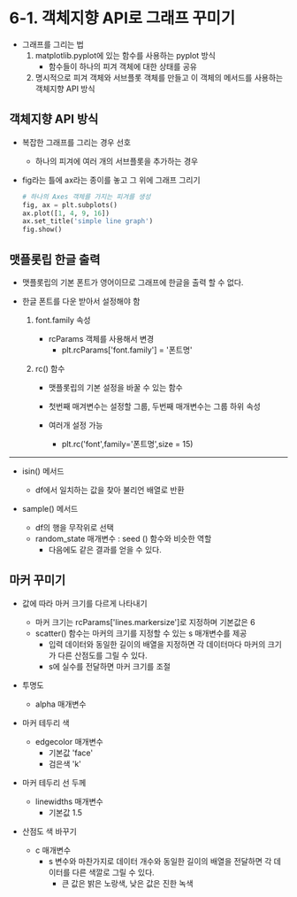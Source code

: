 # 6-1. 객체지향 API로 그래프 꾸미기

- 그래프를 그리는 법
  1. matplotlib.pyplot에 있는 함수를 사용하는 pyplot 방식
     - 함수들이 하나의 피겨 객체에 대한 상태를 공유
  2. 명시적으로 피겨 객체와 서브플롯 객체를 만들고 이 객체의 메서드를 사용하는 객체지향 API 방식



## 객체지향 API 방식

- 복잡한 그래프를 그리는 경우 선호
  - 하나의 피겨에 여러 개의 서브플롯을 추가하는 경우

- fig라는 틀에 ax라는 종이를 놓고 그 위에 그래프 그리기

  ```python
  # 하나의 Axes 객체를 가지는 피겨를 생성	
  fig, ax = plt.subplots()
  ax.plot([1, 4, 9, 16])
  ax.set_title('simple line graph')
  fig.show()
  ```



## 맷플롯립 한글 출력

- 맷플롯립의 기본 폰트가 영어이므로 그래프에 한글을 출력 할 수 없다.

- 한글 폰트를 다운 받아서 설정해야 함

  1. font.family 속성

     - rcParams 객체를 사용해서 변경
       - plt.rcParams['font.family'] = '폰트명'

  2. rc() 함수

     - 맷플롯립의 기본 설정을 바꿀 수 있는 함수

     - 첫번째 매겨변수는 설정할 그룹, 두번째 매개변수는 그룹 하위 속성

     - 여러개 설정 가능
       - plt.rc('font',family='폰트명',size = 15)



<hr>

- isin() 메서드
  - df에서 일치하는 값을 찾아 불리언 배열로 반환

- sample() 메서드
  - df의 행을 무작위로 선택
  - random_state 매개변수 : seed () 함수와 비슷한 역할
    - 다음에도 같은 결과를 얻을 수 있다.



## 마커 꾸미기

- 값에 따라 마커 크기를 다르게 나타내기
  - 마커 크기는 rcParams['lines.markersize']로 지정하며 기본값은 6
  - scatter() 함수는 마커의 크기를 지정할 수 있는 s 매개변수를 제공
    - 입력 데이터와 동일한 길이의 배열을 지정하면 각 데이터마다 마커의 크기가 다른 산점도를 그릴 수 있다.
    - s에 실수를 전달하면 마커 크기를 조절

- 투명도
  - alpha 매개변수
- 마커 테두리 색
  - edgecolor 매개변수
    - 기본값 'face'
    - 검은색 'k'
- 마커 테두리 선 두께
  - linewidths 매개변수
    - 기본값 1.5
- 산점도 색 바꾸기
  - c 매개변수
    - s 변수와 마찬가지로 데이터 개수와 동일한 길이의 배열을 전달하면 각 데이터를 다른 색깔로 그릴 수 있다.
      - 큰 값은 밝은 노랑색, 낮은 값은 진한 녹색



